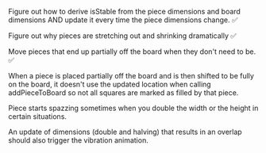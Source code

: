 Figure out how to derive isStable from the piece dimensions and board dimensions AND update it every time the piece dimensions change. ✅

Figure out why pieces are stretching out and shrinking dramatically ✅

Move pieces that end up partially off the board when they don't need to be. ✅

When a piece is placed partially off the board and is then shifted to be fully on the board, it doesn't use the updated location when calling addPieceToBoard so not all squares are marked as filled by that piece.

Piece starts spazzing sometimes when you double the width or the height in certain situations.

An update of dimensions (double and halving) that results in an overlap should also trigger the vibration animation.
